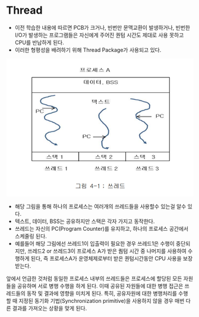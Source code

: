 # Thread
* 이전 학습한 내용에 따르면 PCB가 크거나, 빈번만 문맥교환이 발생하거나, 빈번한 I/O가 발생하는 프로그램들은 자신에게 주어진 퀀텀 시간도 제대로 사용 못하고 CPU를 반납하게 된다.
* 이러한 형평성을 배려하기 위해 Thread Package가 사용되고 있다.

![FCFS](../../img/OS/Thread/thread.png)

* 해당 그림을 통해 하나의 프로세스는 여러개의 쓰레드들을 사용할수 있는걸 알수 있다.
* 텍스트, 데이터, BSS는 공유하지만 스택은 각자 가지고 동작한다.
* 쓰레드는 자신의 PC(Program Counter)를 유지하고, 하나의 프로세스 공간에서 스케줄링 된다.
* 예를들어 해당 그림에선 쓰레드1이 입출력이 필요한 경우 쓰레드1은 수행이 중단되지만, 쓰레드2 or 쓰레드3이 프로세스 A가 받은 퀌텀 시간 중 나머지를 사용하여 수행하게 된다, 즉 프로세스A가 운영체제로부터 받은 퀀텀시간동안 CPU 사용을 보장 받는다.

앞에서 언급한 것처럼 동일한 프로세스 내부의 쓰레드들은 프로세스에 할당된 모든 자원들을
공유하며 서로 병행 수행을 하게 된다. 이때 공유된 자원들에 대한 병행 접근은 쓰레드들의 동작
및 결과에 영향을 미치게 된다. 특히, 공유자원에 대한 병행처리를 수행 할 때 지정된 동기화
기법(Synchronization primitive)을 사용하지 않을 경우 매번 다른 결과를 가져오는 상황을 맞게
된다.
